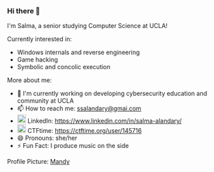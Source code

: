 ### Hi there 👋

I'm Salma, a senior studying Computer Science at UCLA!

Currently interested in:
- Windows internals and reverse engineering
- Game hacking
- Symbolic and concolic execution

More about me:
- 🔭 I'm currently working on developing cybersecurity education and community at UCLA
- 📫 How to reach me: ssalandary@gmai.com
- <img src="https://upload.wikimedia.org/wikipedia/commons/c/ca/LinkedIn_logo_initials.png" width=20px /> LinkedIn: https://www.linkedin.com/in/salma-alandary/
- <img src="https://pbs.twimg.com/profile_images/2189766987/ctftime-logo-avatar_400x400.png" width=20px /> CTFtime: https://ctftime.org/user/145716
- 😄 Pronouns: she/her
- ⚡ Fun Fact: I produce music on the side

Profile Picture: [Mandy](https://ummmmandy.tumblr.com/)

